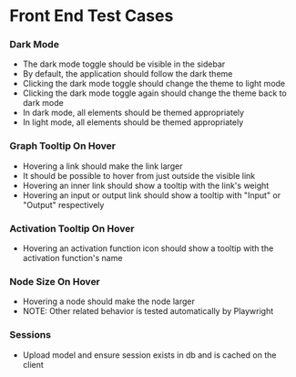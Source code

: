 # Front End Test Cases

### Dark Mode
- The dark mode toggle should be visible in the sidebar
- By default, the application should follow the dark theme
- Clicking the dark mode toggle should change the theme to light mode
- Clicking the dark mode toggle again should change the theme back to dark mode
- In dark mode, all elements should be themed appropriately
- In light mode, all elements should be themed appropriately

### Graph Tooltip On Hover
- Hovering a link should make the link larger
- It should be possible to hover from just outside the visible link
- Hovering an inner link should show a tooltip with the link's weight
- Hovering an input or output link should show a tooltip with "Input" or "Output" respectively

### Activation Tooltip On Hover
- Hovering an activation function icon should show a tooltip with the activation function's name

### Node Size On Hover
- Hovering a node should make the node larger
- NOTE: Other related behavior is tested automatically by Playwright

### Sessions
- Upload model and ensure session exists in db and is cached on the client
